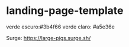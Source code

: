 # landing-page-template
verde escuro:#3b4f66
verde claro: #a5e36e

Surge: https://large-pigs.surge.sh/
